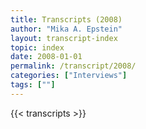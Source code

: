 ```yaml
---
title: Transcripts (2008)
author: "Mika A. Epstein"
layout: transcript-index
topic: index
date: 2008-01-01
permalink: /transcript/2008/
categories: ["Interviews"]
tags: [""]
---
```


{{< transcripts >}}
